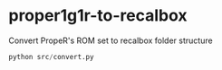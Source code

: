 # proper1g1r-to-recalbox
Convert PropeR's ROM set to recalbox folder structure

```python
python src/convert.py
```

